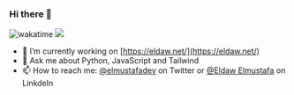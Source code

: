 ### Hi there 👋

![wakatime](https://wakatime.com/badge/user/9e273bd7-23de-4ce4-a7ee-772ead824d1d.svg)
![](https://hit.yhype.me/github/profile?user_id=29577041)

- 🔭 I’m currently working on [https://eldaw.net/](https://eldaw.net/)
- 💬 Ask me about Python, JavaScript and Tailwind
- 📫 How to reach me: [@elmustafadev](https://twitter.com/ElmustafaDev) on Twitter or [@Eldaw Elmustafa](https://www.linkedin.com/in/elmustafa-eldaw/) on LinkdeIn
<!---
eldaaaw/eldaaaw is a ✨ special ✨ repository because its `README.md` (this file) appears on your GitHub profile.
You can click the Preview link to take a look at your changes.
--->

